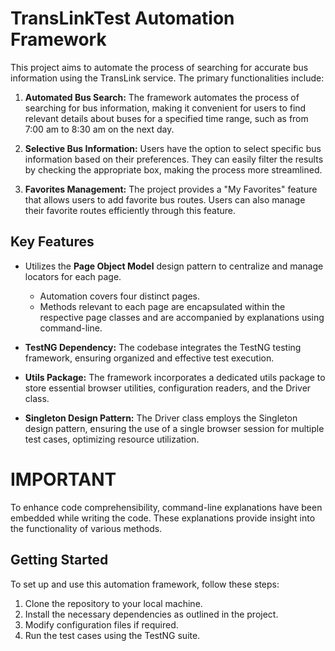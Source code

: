 # TransLinkTest Automation Framework

This project aims to automate the process of searching for accurate bus information using the TransLink service. The primary functionalities include:

1. **Automated Bus Search:** The framework automates the process of searching for bus information, making it convenient for users to find relevant details about buses for a specified time range, such as from 7:00 am to 8:30 am on the next day.

2. **Selective Bus Information:** Users have the option to select specific bus information based on their preferences. They can easily filter the results by checking the appropriate box, making the process more streamlined.

3. **Favorites Management:** The project provides a "My Favorites" feature that allows users to add favorite bus routes. Users can also manage their favorite routes efficiently through this feature.

## Key Features

- Utilizes the **Page Object Model** design pattern to centralize and manage locators for each page.
  - Automation covers four distinct pages.
  - Methods relevant to each page are encapsulated within the respective page classes and are accompanied by explanations using command-line.

- **TestNG Dependency:** The codebase integrates the TestNG testing framework, ensuring organized and effective test execution.

- **Utils Package:** The framework incorporates a dedicated utils package to store essential browser utilities, configuration readers, and the Driver class.

- **Singleton Design Pattern:** The Driver class employs the Singleton design pattern, ensuring the use of a single browser session for multiple test cases, optimizing resource utilization.

# **IMPORTANT**
To enhance code comprehensibility, command-line explanations have been embedded while writing the code. These explanations provide insight into the functionality of various methods.

## Getting Started

To set up and use this automation framework, follow these steps:

1. Clone the repository to your local machine.
2. Install the necessary dependencies as outlined in the project.
3. Modify configuration files if required.
4. Run the test cases using the TestNG suite.
